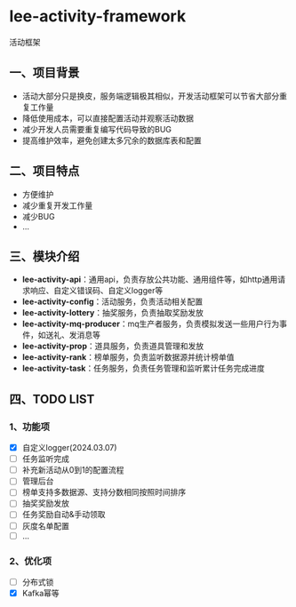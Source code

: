 # lee-activity-framework
活动框架

## 一、项目背景
* 活动大部分只是换皮，服务端逻辑极其相似，开发活动框架可以节省大部分重复工作量
* 降低使用成本，可以直接配置活动并观察活动数据
* 减少开发人员需要重复编写代码导致的BUG
* 提高维护效率，避免创建太多冗余的数据库表和配置

## 二、项目特点
* 方便维护
* 减少重复开发工作量
* 减少BUG
* ...

## 三、模块介绍
* **lee-activity-api**：通用api，负责存放公共功能、通用组件等，如http通用请求响应、自定义错误码、自定义logger等
* **lee-activity-config**：活动服务，负责活动相关配置
* **lee-activity-lottery**：抽奖服务，负责抽取奖励发放
* **lee-activity-mq-producer**：mq生产者服务，负责模拟发送一些用户行为事件，如送礼、发消息等
* **lee-activity-prop**：道具服务，负责道具管理和发放
* **lee-activity-rank**：榜单服务，负责监听数据源并统计榜单值
* **lee-activity-task**：任务服务，负责任务管理和监听累计任务完成进度

## 四、TODO LIST
### 1、功能项
- [x] 自定义logger(2024.03.07)
- [ ] 任务监听完成
- [ ] 补充新活动从0到1的配置流程
- [ ] 管理后台
- [ ] 榜单支持多数据源、支持分数相同按照时间排序
- [ ] 抽奖奖励发放
- [ ] 任务奖励自动&手动领取
- [ ] 灰度名单配置
- [ ] ...

### 2、优化项
- [ ] 分布式锁
- [x] Kafka幂等